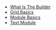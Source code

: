 # 

  - [What Is The Builder](03_pages_and_posts/05_divi_builder/01_what_is_the_builder.md) 
  - [Grid Basics](03_pages_and_posts/05_divi_builder/02_grid_basics.md) 
  - [Module Basics](03_pages_and_posts/05_divi_builder/03_module_basics.md) 
  - [Text Module](03_pages_and_posts/05_divi_builder/04_text_module.md) 
